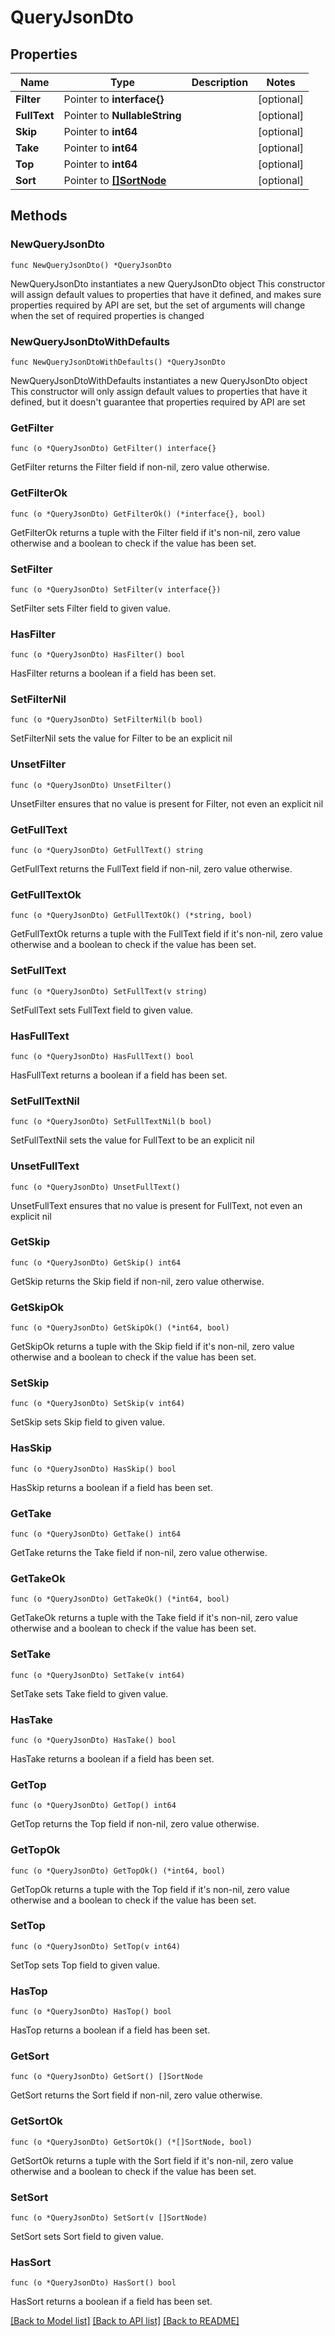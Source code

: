 # QueryJsonDto

## Properties

Name | Type | Description | Notes
------------ | ------------- | ------------- | -------------
**Filter** | Pointer to **interface{}** |  | [optional] 
**FullText** | Pointer to **NullableString** |  | [optional] 
**Skip** | Pointer to **int64** |  | [optional] 
**Take** | Pointer to **int64** |  | [optional] 
**Top** | Pointer to **int64** |  | [optional] 
**Sort** | Pointer to [**[]SortNode**](SortNode.md) |  | [optional] 

## Methods

### NewQueryJsonDto

`func NewQueryJsonDto() *QueryJsonDto`

NewQueryJsonDto instantiates a new QueryJsonDto object
This constructor will assign default values to properties that have it defined,
and makes sure properties required by API are set, but the set of arguments
will change when the set of required properties is changed

### NewQueryJsonDtoWithDefaults

`func NewQueryJsonDtoWithDefaults() *QueryJsonDto`

NewQueryJsonDtoWithDefaults instantiates a new QueryJsonDto object
This constructor will only assign default values to properties that have it defined,
but it doesn't guarantee that properties required by API are set

### GetFilter

`func (o *QueryJsonDto) GetFilter() interface{}`

GetFilter returns the Filter field if non-nil, zero value otherwise.

### GetFilterOk

`func (o *QueryJsonDto) GetFilterOk() (*interface{}, bool)`

GetFilterOk returns a tuple with the Filter field if it's non-nil, zero value otherwise
and a boolean to check if the value has been set.

### SetFilter

`func (o *QueryJsonDto) SetFilter(v interface{})`

SetFilter sets Filter field to given value.

### HasFilter

`func (o *QueryJsonDto) HasFilter() bool`

HasFilter returns a boolean if a field has been set.

### SetFilterNil

`func (o *QueryJsonDto) SetFilterNil(b bool)`

 SetFilterNil sets the value for Filter to be an explicit nil

### UnsetFilter
`func (o *QueryJsonDto) UnsetFilter()`

UnsetFilter ensures that no value is present for Filter, not even an explicit nil
### GetFullText

`func (o *QueryJsonDto) GetFullText() string`

GetFullText returns the FullText field if non-nil, zero value otherwise.

### GetFullTextOk

`func (o *QueryJsonDto) GetFullTextOk() (*string, bool)`

GetFullTextOk returns a tuple with the FullText field if it's non-nil, zero value otherwise
and a boolean to check if the value has been set.

### SetFullText

`func (o *QueryJsonDto) SetFullText(v string)`

SetFullText sets FullText field to given value.

### HasFullText

`func (o *QueryJsonDto) HasFullText() bool`

HasFullText returns a boolean if a field has been set.

### SetFullTextNil

`func (o *QueryJsonDto) SetFullTextNil(b bool)`

 SetFullTextNil sets the value for FullText to be an explicit nil

### UnsetFullText
`func (o *QueryJsonDto) UnsetFullText()`

UnsetFullText ensures that no value is present for FullText, not even an explicit nil
### GetSkip

`func (o *QueryJsonDto) GetSkip() int64`

GetSkip returns the Skip field if non-nil, zero value otherwise.

### GetSkipOk

`func (o *QueryJsonDto) GetSkipOk() (*int64, bool)`

GetSkipOk returns a tuple with the Skip field if it's non-nil, zero value otherwise
and a boolean to check if the value has been set.

### SetSkip

`func (o *QueryJsonDto) SetSkip(v int64)`

SetSkip sets Skip field to given value.

### HasSkip

`func (o *QueryJsonDto) HasSkip() bool`

HasSkip returns a boolean if a field has been set.

### GetTake

`func (o *QueryJsonDto) GetTake() int64`

GetTake returns the Take field if non-nil, zero value otherwise.

### GetTakeOk

`func (o *QueryJsonDto) GetTakeOk() (*int64, bool)`

GetTakeOk returns a tuple with the Take field if it's non-nil, zero value otherwise
and a boolean to check if the value has been set.

### SetTake

`func (o *QueryJsonDto) SetTake(v int64)`

SetTake sets Take field to given value.

### HasTake

`func (o *QueryJsonDto) HasTake() bool`

HasTake returns a boolean if a field has been set.

### GetTop

`func (o *QueryJsonDto) GetTop() int64`

GetTop returns the Top field if non-nil, zero value otherwise.

### GetTopOk

`func (o *QueryJsonDto) GetTopOk() (*int64, bool)`

GetTopOk returns a tuple with the Top field if it's non-nil, zero value otherwise
and a boolean to check if the value has been set.

### SetTop

`func (o *QueryJsonDto) SetTop(v int64)`

SetTop sets Top field to given value.

### HasTop

`func (o *QueryJsonDto) HasTop() bool`

HasTop returns a boolean if a field has been set.

### GetSort

`func (o *QueryJsonDto) GetSort() []SortNode`

GetSort returns the Sort field if non-nil, zero value otherwise.

### GetSortOk

`func (o *QueryJsonDto) GetSortOk() (*[]SortNode, bool)`

GetSortOk returns a tuple with the Sort field if it's non-nil, zero value otherwise
and a boolean to check if the value has been set.

### SetSort

`func (o *QueryJsonDto) SetSort(v []SortNode)`

SetSort sets Sort field to given value.

### HasSort

`func (o *QueryJsonDto) HasSort() bool`

HasSort returns a boolean if a field has been set.


[[Back to Model list]](../README.md#documentation-for-models) [[Back to API list]](../README.md#documentation-for-api-endpoints) [[Back to README]](../README.md)


